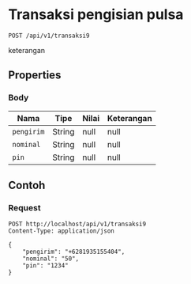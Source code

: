 # Transaksi pengisian pulsa
```http
POST /api/v1/transaksi9
```
keterangan
## Properties
### Body
Nama | Tipe | Nilai | Keterangan
--- | --- | --- | ---
<code>pengirim</code> | String | null | null
<code>nominal</code> | String | null | null
<code>pin</code> | String | null | null
## Contoh
### Request
```http
POST http://localhost/api/v1/transaksi9
Content-Type: application/json

{
    "pengirim": "+6281935155404",
    "nominal": "50",
    "pin": "1234"
}


```

